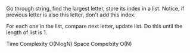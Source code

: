 Go through string, find the largest letter, store its index in a list. Notice, if previous letter is also this letter, don't add this index.


For each one in the list, compare next letter, update list. Do this until the length of list is 1.


Time Complexity O(NlogN) Space Compelxity O(N)